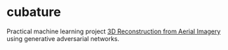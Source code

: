 # cubature

Practical machine learning project [3D Reconstruction from Aerial Imagery](report.pdf) using generative adversarial networks.
